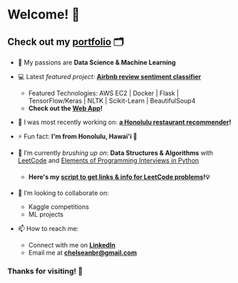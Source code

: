 # Welcome! 👋
<h2>Check out my <a href=https://chelseanbr.com>portfolio</a> 🗂</h2>

- 💖 My passions are **Data Science & Machine Learning**
- 💻 Latest *featured project:* **[Airbnb review sentiment classifier](https://github.com/chelseanbr/between-the-lines-hotels)**
  * Featured Technologies: AWS EC2 | Docker | Flask | TensorFlow/Keras | NLTK | Scikit-Learn | BeautifulSoup4
  * **Check out the [Web App](https://tinyurl.com/rating-predictor)!**
- 🔭 I was most recently working on: **[a Honolulu restaurant recommender](https://github.com/chelseanbr/hon-eats-recommender)!**
- ⚡ Fun fact: **I'm from Honolulu, Hawai'i 🌴**
- 🌱 I’m currently *brushing up on*: **Data Structures & Algorithms** with [LeetCode](https://LeetCode.com) and [Elements of Programming Interviews in Python](https://github.com/chelseanbr/EPIJudge-chelsea)
  * <h4>Here's my <a href=https://github.com/chelseanbr/get_leetcode_problems>script to get links & info for LeetCode problems</a>!💡</h3>
  
- 👯 I’m looking to collaborate on: 
  * Kaggle competitions
  * ML projects
- 📫 How to reach me: 
  * Connect with me on **[LinkedIn](https://linkedin.com/in/chelseanbr)**
  * Email me at **chelseanbr@gmail.com**
 
### Thanks for visiting! 🤗
